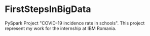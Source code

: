 # FirstStepsInBigData
PySpark Project "COVID-19 incidence rate in schools". This project represent my work for the internship at IBM Romania.
